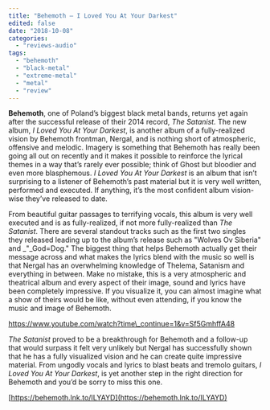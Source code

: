 ```yaml
---
title: "Behemoth – I Loved You At Your Darkest"
edited: false
date: "2018-10-08"
categories:
  - "reviews-audio"
tags:
  - "behemoth"
  - "black-metal"
  - "extreme-metal"
  - "metal"
  - "review"
---
```


**Behemoth**, one of Poland’s biggest black metal bands, returns yet again after the successful release of their 2014 record, _The Satanist._ The new album, _I Loved You At Your Darkest_, is another album of a fully-realized vision by Behemoth frontman, Nergal, and is nothing short of atmospheric, offensive and melodic. Imagery is something that Behemoth has really been going all out on recently and it makes it possible to reinforce the lyrical themes in a way that’s rarely ever possible; think of Ghost but bloodier and even more blasphemous. _I Loved You At Your Darkest_ is an album that isn’t surprising to a listener of Behemoth’s past material but it is very well written, performed and executed. If anything, it’s the most confident album vision-wise they’ve released to date.

From beautiful guitar passages to terrifying vocals, this album is very well executed and is as fully-realized, if not more fully-realized than _The Satanist_. There are several standout tracks such as the first two singles they released leading up to the album’s release such as "Wolves Ov Siberia" and _"_God=Dog." The biggest thing that helps Behemoth actually get their message across and what makes the lyrics blend with the music so well is that Nergal has an overwhelming knowledge of Thelema, Satanism and everything in between. Make no mistake, this is a very atmospheric and theatrical album and every aspect of their image, sound and lyrics have been completely impressive. If you visualize it, you can almost imagine what a show of theirs would be like, without even attending, if you know the music and image of Behemoth.

https://www.youtube.com/watch?time\_continue=1&v=Sf5GmhffA48

_The Satanist_ proved to be a breakthrough for Behemoth and a follow-up that would surpass it felt very unlikely but Nergal has successfully shown that he has a fully visualized vision and he can create quite impressive material. From ungodly vocals and lyrics to blast beats and tremolo guitars, _I Loved You At Your Darkest_, is yet another step in the right direction for Behemoth and you’d be sorry to miss this one.

[https://behemoth.lnk.to/ILYAYD](https://behemoth.lnk.to/ILYAYD)
